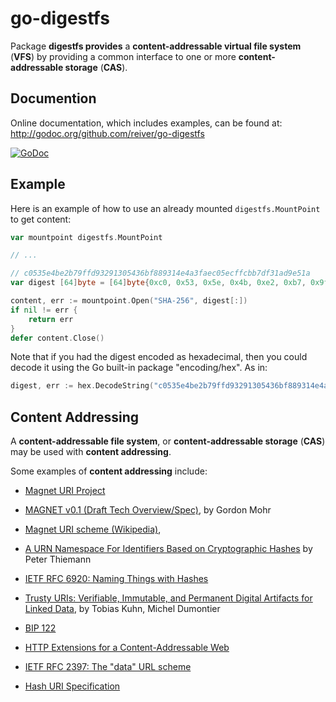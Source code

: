 # go-digestfs

Package **digestfs provides** a **content-addressable virtual file system** (**VFS**) 
by providing a common interface to one or more **content-addressable storage** (**CAS**).

## Documention

Online documentation, which includes examples, can be found at: http://godoc.org/github.com/reiver/go-digestfs

[![GoDoc](https://godoc.org/github.com/reiver/go-digestfs?status.svg)](https://godoc.org/github.com/reiver/go-digestfs)

## Example

Here is an example of how to use an already mounted `digestfs.MountPoint` to get content:
```go
var mountpoint digestfs.MountPoint

// ...

// c0535e4be2b79ffd93291305436bf889314e4a3faec05ecffcbb7df31ad9e51a
var digest [64]byte = [64]byte{0xc0, 0x53, 0x5e, 0x4b, 0xe2, 0xb7, 0x9f, 0xfd, 0x93, 0x29, 0x13, 0x05, 0x43, 0x6b, 0xf8, 0x89, 0x31, 0x4e, 0x4a, 0x3f, 0xae, 0xc0, 0x5e, 0xcf, 0xfc, 0xbb, 0x7d, 0xf3, 0x1a, 0xd9, 0xe5, 0x1a}

content, err := mountpoint.Open("SHA-256", digest[:])
if nil != err {
	return err
}
defer content.Close()
```

Note that if you had the digest encoded as hexadecimal, then you could decode it using the Go built-in package "encoding/hex".
As in:
```go
digest, err := hex.DecodeString("c0535e4be2b79ffd93291305436bf889314e4a3faec05ecffcbb7df31ad9e51a")
```

## Content Addressing

A **content-addressable file system**, or **content-addressable storage** (**CAS**) may be used with **content addressing**.

Some examples of **content addressing** include:

* [Magnet URI Project](http://magnet-uri.sourceforge.net/)

* [MAGNET v0.1 (Draft Tech Overview/Spec)](http://magnet-uri.sourceforge.net/magnet-draft-overview.txt),
  by Gordon Mohr

* [Magnet URI scheme (Wikipedia)](https://en.wikipedia.org/wiki/Magnet_URI_scheme),

* [A URN Namespace For Identifiers Based on Cryptographic Hashes](https://tools.ietf.org/html/draft-thiemann-hash-urn-01)
  by Peter Thiemann

* [IETF RFC 6920: Naming Things with Hashes](https://tools.ietf.org/search/rfc6920)

* [Trusty URIs: Verifiable, Immutable, and Permanent Digital Artifacts for Linked Data](https://arxiv.org/abs/1401.5775),
  by Tobias Kuhn, Michel Dumontier

* [BIP 122](https://github.com/bitcoin/bips/blob/master/bip-0122.mediawiki)

* [HTTP Extensions for a Content-Addressable Web](http://lists.w3.org/Archives/Public/www-talk/2001NovDec/0090.html)

* [IETF RFC 2397: The "data" URL scheme](https://tools.ietf.org/html/rfc2397)

* [Hash URI Specification](https://github.com/hash-uri/hash-uri)

